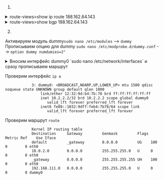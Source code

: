 1. 
<details> 
<summary>route-views>show ip route 188.162.64.143 </summary>

                Routing entry for 188.162.64.0/23
                  Known via "bgp 6447", distance 20, metric 0
                  Tag 3356, type external
                  Last update from 4.68.4.46 01:18:07 ago
                  Routing Descriptor Blocks:
                  * 4.68.4.46, from 4.68.4.46, 01:18:07 ago
                      Route metric is 0, traffic share count is 1
                      AS Hops 3
                      Route tag 3356
                      MPLS label: none

</details> 
<details> 
<summary>route-views>show bgp 188.162.64.143</summary>

                BGP routing table entry for 188.162.64.0/23, version 1855761538
                Paths: (23 available, best #10, table default)
                  Not advertised to any peer
                  Refresh Epoch 1
                  20912 3257 3356 31133 31213
                    212.66.96.126 from 212.66.96.126 (212.66.96.126)
                      Origin IGP, localpref 100, valid, external
                      Community: 3257:8070 3257:30515 3257:50001 3257:53900 3257:53902 20912:65004
                      path 7FE045A84380 RPKI State valid
                      rx pathid: 0, tx pathid: 0
                  Refresh Epoch 1
                  3333 31133 31213
                    193.0.0.56 from 193.0.0.56 (193.0.0.56)
                      Origin IGP, localpref 100, valid, external
                      path 7FE13A717708 RPKI State valid
                      rx pathid: 0, tx pathid: 0
                  Refresh Epoch 1
                  8283 31133 31213
                    94.142.247.3 from 94.142.247.3 (94.142.247.3)
                      Origin IGP, metric 0, localpref 100, valid, external
                      Community: 8283:1 8283:101 8283:103
                      unknown transitive attribute: flag 0xE0 type 0x20 length 0x24
                        value 0000 205B 0000 0000 0000 0001 0000 205B
                              0000 0005 0000 0001 0000 205B 0000 0005
                              0000 0003
                      path 7FE012301360 RPKI State valid
                      rx pathid: 0, tx pathid: 0
                  Refresh Epoch 1
                  6939 31133 31213
                    64.71.137.241 from 64.71.137.241 (216.218.252.164)
                      Origin IGP, localpref 100, valid, external
                      path 7FE16ED31FD0 RPKI State valid
                      rx pathid: 0, tx pathid: 0
                  Refresh Epoch 1
                  53767 14315 6453 6453 3356 31133 31213
                    162.251.163.2 from 162.251.163.2 (162.251.162.3)
                      Origin IGP, localpref 100, valid, external
                      Community: 14315:5000 53767:5000
                      path 7FE03B8976F0 RPKI State valid
                      rx pathid: 0, tx pathid: 0
                  Refresh Epoch 1
                  101 11164 2603 31133 31213
                    209.124.176.223 from 209.124.176.223 (209.124.176.223)
                      Origin IGP, localpref 100, valid, external
                      Community: 0:714 0:2854 0:3216 0:5580 0:6461 0:6939 0:8075 0:8359 0:9002 0:12389 0:12876 0:12989 0:13335 0:15169 0:16265 0:16276 0:16302 0:16509 0:16625 0:20485 0:20764 0:20940 0:21859 0:22697 0:24940 0:32338 0:32590 0:33438 0:33891 0:39832 0:42668 0:46489 0:47541 0:47542 0:49544 0:49981 0:56550 0:56630 0:57976 0:60280 101:20100 101:22100 2603:302 2603:666 2603:65101 11164:1170 11164:7880
                      Extended Community: RT:101:22100
                      path 7FE0872CDCC0 RPKI State valid
                      rx pathid: 0, tx pathid: 0
                  Refresh Epoch 1
                  20130 6939 31133 31213
                    140.192.8.16 from 140.192.8.16 (140.192.8.16)
                      Origin IGP, localpref 100, valid, external
                      path 7FE0CEADF4E0 RPKI State valid
                      rx pathid: 0, tx pathid: 0
                  Refresh Epoch 1
                  3549 3356 31133 31213
                    208.51.134.254 from 208.51.134.254 (67.16.168.191)
                      Origin IGP, metric 0, localpref 100, valid, external
                      Community: 3356:2 3356:22 3356:100 3356:123 3356:519 3356:901 3356:2094 3549:2581 3549:30840
                      path 7FE1444545D0 RPKI State valid
                      rx pathid: 0, tx pathid: 0
                  Refresh Epoch 1
                  57866 3356 31133 31213
                    37.139.139.17 from 37.139.139.17 (37.139.139.17)
                      Origin IGP, metric 0, localpref 100, valid, external
                      Community: 3356:2 3356:22 3356:100 3356:123 3356:519 3356:901 3356:2094 65001:1299
                      path 7FE04B307B00 RPKI State valid
                      rx pathid: 0, tx pathid: 0
                  Refresh Epoch 1
                  3356 31133 31213
                    4.68.4.46 from 4.68.4.46 (4.69.184.201)
                      Origin IGP, metric 0, localpref 100, valid, external, best
                      Community: 3356:2 3356:22 3356:100 3356:123 3356:519 3356:901 3356:2094 65001:1299
                      path 7FE114B46270 RPKI State valid
                      rx pathid: 0, tx pathid: 0x0
                  Refresh Epoch 1
                  852 31133 31213
                    154.11.12.212 from 154.11.12.212 (96.1.209.43)
                      Origin IGP, metric 0, localpref 100, valid, external
                      path 7FE0C3F83998 RPKI State valid
                      rx pathid: 0, tx pathid: 0
                  Refresh Epoch 1
                  2497 3356 31133 31213
                    202.232.0.2 from 202.232.0.2 (58.138.96.254)
                      Origin IGP, localpref 100, valid, external
                      path 7FE0EECF88F8 RPKI State valid
                      rx pathid: 0, tx pathid: 0
                  Refresh Epoch 3
                  3303 31133 31213
                    217.192.89.50 from 217.192.89.50 (138.187.128.158)
                      Origin IGP, localpref 100, valid, external
                      Community: 3303:1004 3303:1006 3303:1030 3303:1031 3303:3056 65101:1085 65102:1000 65103:276 65104:150
                      path 7FE11C03EAF8 RPKI State valid
                      rx pathid: 0, tx pathid: 0
                  Refresh Epoch 1
                  4901 6079 31133 31213
                    162.250.137.254 from 162.250.137.254 (162.250.137.254)
                      Origin IGP, localpref 100, valid, external
                      Community: 65000:10100 65000:10300 65000:10400
                      path 7FE09904D608 RPKI State valid
                      rx pathid: 0, tx pathid: 0
                  Refresh Epoch 1
                  7660 2516 1299 31133 31213
                    203.181.248.168 from 203.181.248.168 (203.181.248.168)
                      Origin IGP, localpref 100, valid, external
                      Community: 2516:1030 7660:9001
                      path 7FE15A9D87E8 RPKI State valid
                      rx pathid: 0, tx pathid: 0
                  Refresh Epoch 1
                  7018 1299 31133 31213
                    12.0.1.63 from 12.0.1.63 (12.0.1.63)
                      Origin IGP, localpref 100, valid, external
                      Community: 7018:5000 7018:37232
                      path 7FE149990CB0 RPKI State valid
                      rx pathid: 0, tx pathid: 0
                  Refresh Epoch 1
                  49788 12552 31133 31213
                    91.218.184.60 from 91.218.184.60 (91.218.184.60)
                      Origin IGP, localpref 100, valid, external
                      Community: 12552:12000 12552:12100 12552:12101 12552:22000
                      Extended Community: 0x43:100:1
                      path 7FE0AD82C360 RPKI State valid
                      rx pathid: 0, tx pathid: 0
                  Refresh Epoch 1
                  1221 4637 31133 31213
                    203.62.252.83 from 203.62.252.83 (203.62.252.83)
                      Origin IGP, localpref 100, valid, external
                      path 7FE1118B7638 RPKI State valid
                      rx pathid: 0, tx pathid: 0
                  Refresh Epoch 1
                  701 3356 31133 31213
                    137.39.3.55 from 137.39.3.55 (137.39.3.55)
                      Origin IGP, localpref 100, valid, external
                      path 7FE0D363C298 RPKI State valid
                      rx pathid: 0, tx pathid: 0
                  Refresh Epoch 1
                  3257 3356 31133 31213
                    89.149.178.10 from 89.149.178.10 (213.200.83.26)
                      Origin IGP, metric 10, localpref 100, valid, external
                      Community: 3257:8794 3257:30043 3257:50001 3257:54900 3257:54901
                      path 7FE102893848 RPKI State valid
                      rx pathid: 0, tx pathid: 0
                  Refresh Epoch 1
                  1351 6939 31133 31213
                    132.198.255.253 from 132.198.255.253 (132.198.255.253)
                      Origin IGP, localpref 100, valid, external
                      path 7FE13A818AA8 RPKI State valid
                      rx pathid: 0, tx pathid: 0
                  Refresh Epoch 1
                  19214 3257 3356 31133 31213
                    208.74.64.40 from 208.74.64.40 (208.74.64.40)
                      Origin IGP, localpref 100, valid, external
                      Community: 3257:8108 3257:30048 3257:50002 3257:51200 3257:51203
                      path 7FE0F810AD28 RPKI State valid
                      rx pathid: 0, tx pathid: 0
                  Refresh Epoch 1
                  3561 3910 3356 31133 31213
                    206.24.210.80 from 206.24.210.80 (206.24.210.80)
                      Origin IGP, localpref 100, valid, external
                      path 7FE01B3EF4D8 RPKI State valid
                      rx pathid: 0, tx pathid: 0

</details> 

2.  
Активируем модуль dummy`sudo nano /etc/modules` --> `dummy`<br>
Прописываем опцию для dummy `sudo nano /etc/modprobe.d/dummy.conf` --> `option dummy numdumies=2"`<br>
<details> 
<summary>Вносим интерфейс dummy0 `sudo nano /etc/network/interfaces` и сразу прописываем маршрут</summary>

                # interfaces(5) file used by ifup(8) and ifdown(8)
                # Include files from /etc/network/interfaces.d:
                source-directory /etc/network/interfaces.d

                auto dummy0
                iface dummy0 inet static
                        adress 10.2.2.2/32
                        pre-up ip link add dummy0 type dummy
                        post-up ip route add 192.168.111.0/24 dev dummy0
                        post-down ip link del dummy0

</details>

Проверим интерфейс `ip a`
                 
                3: dummy0: <BROADCAST,NOARP,UP,LOWER_UP> mtu 1500 qdisc noqueue state UNKNOWN group default qlen 1000
                    link/ether 12:32:9d:b4:7b:78 brd ff:ff:ff:ff:ff:ff
                    inet 10.2.2.2/32 brd 10.2.2.2 scope global dummy0
                       valid_lft forever preferred_lft forever
                    inet6 fe80::1032:9dff:feb4:7b78/64 scope link
                       valid_lft forever preferred_lft forever


Проверим маршрут `route`
                 
                Kernel IP routing table
                Destination     Gateway         Genmask         Flags Metric Ref    Use Iface
                default         _gateway        0.0.0.0         UG    100    0        0 eth0
                10.0.2.0        0.0.0.0         255.255.255.0   U     0      0        0 eth0
                _gateway        0.0.0.0         255.255.255.255 UH    100    0        0 eth0
                192.168.111.0   0.0.0.0         255.255.255.0   U     0      0        0 dummy0
